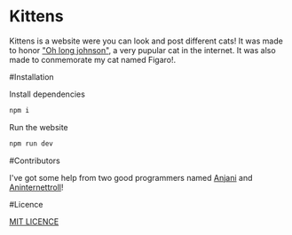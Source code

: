 # Kittens

Kittens is a website were you can look and post different cats! It was made to honor ["Oh long johnson"](https://www.youtube.com/watch?v=kkwiQmGWK4c), a very pupular cat in the internet. It was also made 
to conmemorate my cat named Figaro!.

#Installation

Install dependencies

```bash
npm i
```
Run the website 

```bash
npm run dev
```

#Contributors

I've got some help from two good programmers named [Anjani](https://github.com/anjani-ch) and [Aninternettroll](https://github.com/aninternettroll)!

#Licence 

[MIT LICENCE](https://github.com/Swifu69/Kittens/blob/master/LICENSE)
